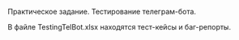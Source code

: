 Практическое задание. Тестирование телеграм-бота.

В файле TestingTelBot.xlsx находятся тест-кейсы и баг-репорты.
